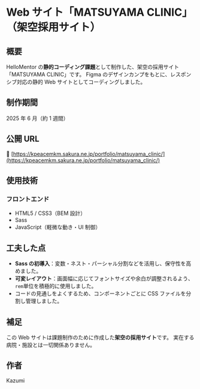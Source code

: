 # Web サイト「MATSUYAMA CLINIC」（架空採用サイト）

## 概要

HelloMentor の**静的コーディング課題**として制作した、架空の採用サイト「MATSUYAMA CLINIC」です。
Figma のデザインカンプをもとに、レスポンシブ対応の静的 Web サイトとしてコーディングしました。

## 制作期間

2025 年 6 月（約 1 週間）

## 公開 URL

🔗 [https://kpeacemkm.sakura.ne.jp/portfolio/matsuyama_clinic/](https://kpeacemkm.sakura.ne.jp/portfolio/matsuyama_clinic/)

## 使用技術

### フロントエンド

- HTML5 / CSS3（BEM 設計）
- Sass
- JavaScript（軽微な動き・UI 制御）

## 工夫した点

- **Sass の初導入**：変数・ネスト・パーシャル分割などを活用し、保守性を高めました。
- **可変レイアウト**：画面幅に応じてフォントサイズや余白が調整されるよう、`rem`単位を積極的に使用しました。
- コードの見通しをよくするため、コンポーネントごとに CSS ファイルを分割し管理しました。

## 補足

この Web サイトは課題制作のために作成した**架空の採用サイト**です。
実在する病院・施設とは一切関係ありません。

## 作者

Kazumi
